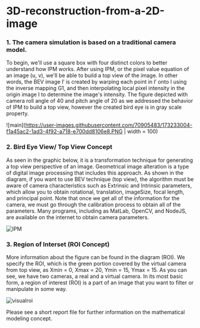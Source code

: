 # 3D-reconstruction-from-a-2D-image


### 1. The camera simulation is based on a traditional camera model.


To begin, we'll use a square box with four distinct colors to better understand how IPM works. After using IPM, or the pixel value equation of an image (u, v), we'll be able to build a top view of the image.
In other words, the BEV image I′ is created by warping each point in I′ onto I using the inverse mapping G1, and then interpolating local pixel intensity in the origin image I to determine the image's intensity. The figure depicted with camera roll angle of 40 and pitch angle of 20 as we addressed the behavior of IPM to build a top view, however the created bird eye is in gray scale property.

![main](https://user-images.githubusercontent.com/70905483/173233004-f1a45ac2-1ad3-4f92-a718-e700dd8106e8.PNG | width = 100)


### 2. Bird Eye View/ Top View Concept 

As seen in the graphic below, it is a transformation technique for generating a top view perspective of an image. Geometrical image alteration is a type of digital image processing that includes this approach.
As shown in the diagram, if you want to use BEV technique (top view), the algorithm must be aware of camera characteristics such as Extrinsic and Intrinsic parameters, which allow you to obtain rotational, translation, imageSize, focal length, and principal point. Note that once we get all of the information for the camera, we must go through the calibration process to obtain all of the parameters. Many programs, including as MatLab, OpenCV, and NodeJS, are available on the internet to obtain camera parameters.

![IPM](https://user-images.githubusercontent.com/70905483/173233013-d263d0e5-3f24-45b5-a57f-43cc11cc41f3.PNG)


### 3. Region of Interset (ROI Concept)

More information about the figure can be found in the diagram (ROI). We specify the ROI, which is the green portion covered by the virtual camera from top view, as Xmin = 0, Xmax = 20, Ymin = 15, Ymax = 15. As you can see, we have two cameras, a real and a virtual camera. In its most basic form, a region of interest (ROI) is a part of an image that you want to filter or manipulate in some way.

![visualroi](https://user-images.githubusercontent.com/70905483/173233034-9d25234b-fde8-42be-9b0e-b87201b1cd7f.PNG)



Please see a short report file for further information on the mathematical modeling concept.
